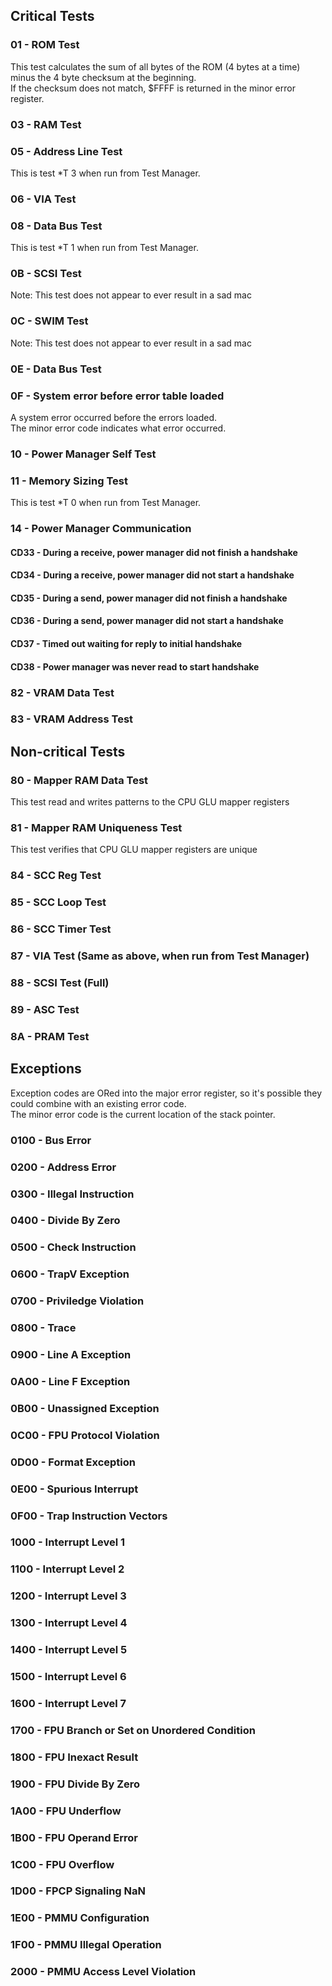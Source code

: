 ## Critical Tests
### 01 - ROM Test
This test calculates the sum of all bytes of the ROM (4 bytes at a time) minus the 4 byte checksum at the beginning.  
If the checksum does not match, $FFFF is returned in the minor error register.
### 03 - RAM Test
### 05 - Address Line Test
This is test *T 3 when run from Test Manager.
### 06 - VIA Test
### 08 - Data Bus Test
This is test *T 1 when run from Test Manager.
### 0B - SCSI Test
Note: This test does not appear to ever result in a sad mac
### 0C - SWIM Test
Note: This test does not appear to ever result in a sad mac
### 0E - Data Bus Test
### 0F - System error before error table loaded
A system error occurred before the errors loaded.  
The minor error code indicates what error occurred.
### 10 - Power Manager Self Test
### 11 - Memory Sizing Test
This is test *T 0 when run from Test Manager.
### 14 - Power Manager Communication
#### CD33 - During a receive, power manager did not finish a handshake
#### CD34 - During a receive, power manager did not start a handshake
#### CD35 - During a send, power manager did not finish a handshake
#### CD36 - During a send, power manager did not start a handshake
#### CD37 - Timed out waiting for reply to initial handshake
#### CD38 - Power manager was never read to start handshake
### 82 - VRAM Data Test
### 83 - VRAM Address Test

## Non-critical Tests
### 80 - Mapper RAM Data Test
This test read and writes patterns to the CPU GLU mapper registers
### 81 - Mapper RAM Uniqueness Test
This test verifies that CPU GLU mapper registers are unique 
### 84 - SCC Reg Test
### 85 - SCC Loop Test
### 86 - SCC Timer Test
### 87 - VIA Test (Same as above, when run from Test Manager)
### 88 - SCSI Test (Full)
### 89 - ASC Test
### 8A - PRAM Test

## Exceptions
Exception codes are ORed into the major error register, so it's possible they could combine with an existing error code.  
The minor error code is the current location of the stack pointer.
### 0100 - Bus Error
### 0200 - Address Error
### 0300 - Illegal Instruction
### 0400 - Divide By Zero
### 0500 - Check Instruction
### 0600 - TrapV Exception
### 0700 - Priviledge Violation
### 0800 - Trace
### 0900 - Line A Exception
### 0A00 - Line F Exception
### 0B00 - Unassigned Exception
### 0C00 - FPU Protocol Violation
### 0D00 - Format Exception
### 0E00 - Spurious Interrupt
### 0F00 - Trap Instruction Vectors
### 1000 - Interrupt Level 1
### 1100 - Interrupt Level 2
### 1200 - Interrupt Level 3
### 1300 - Interrupt Level 4
### 1400 - Interrupt Level 5
### 1500 - Interrupt Level 6
### 1600 - Interrupt Level 7
### 1700 - FPU Branch or Set on Unordered Condition
### 1800 - FPU Inexact Result
### 1900 - FPU Divide By Zero
### 1A00 - FPU Underflow
### 1B00 - FPU Operand Error
### 1C00 - FPU Overflow
### 1D00 - FPCP Signaling NaN
### 1E00 - PMMU Configuration
### 1F00 - PMMU Illegal Operation
### 2000 - PMMU Access Level Violation